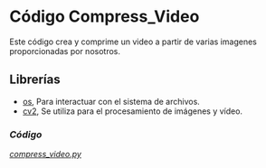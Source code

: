 # Código Compress_Video

Este código crea y comprime un video a partir de varias imagenes proporcionadas por nosotros. 



## Librerías

*   [os](../librerias/Librería_OS.md), Para interactuar con el sistema de archivos.
*   [cv2](../librerias/Librería_cv2.md), Se utiliza para el procesamiento de imágenes y vídeo.



### *Código*

[*compress_video.py*](../../../components/gen_video/compress_video.py)